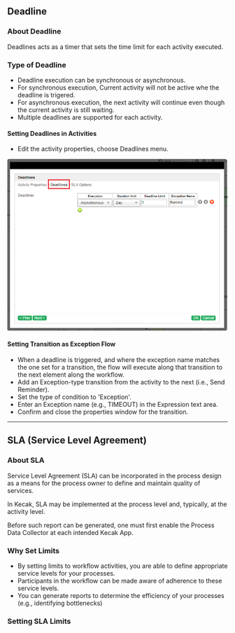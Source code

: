 ## Deadline 

### About Deadline

Deadlines acts as a timer that sets the time limit for each activity executed.


### Type of Deadline 

- Deadline execution can be synchronous or asynchronous.
- For synchronous execution, Current activity will not be active whe the deadline is trigered.
- For asynchronous execution, the next activity will continue even though the current activity is still waiting.
- Multiple deadlines are supported for each activity.


#### Setting Deadlines in Activities 

- Edit the activity properties, choose Deadlines menu.

<img src = "https://raw.githubusercontent.com/kinnara-digital-studio/kecak-workflow/master/docs/assets/buildingApplication-deadlineProperties.png" alt="buildingApplication-deadlineProperties" />




#### Setting Transition as Exception Flow

- When a deadline is triggered, and where the exception name matches the one set for a transition, the flow will execute along that transition to the next element along the workflow.
- Add an Exception-type transition from the activity to the next (i.e., Send Reminder).
- Set the type of condition to 'Exception'.
- Enter an Exception name (e.g., TIMEOUT) in the Expression text area.
- Confirm and close the properties window for the transition.

---

## SLA (Service Level Agreement)

### About SLA 

Service Level Agreement (SLA) can be incorporated in the process design as a means for the process owner to define and maintain quality of services.

In Kecak, SLA may be implemented at the process level and, typically, at the activity level.

Before such report can be generated, one must first enable the Process Data Collector at each intended Kecak App.

### Why Set Limits 

- By setting limits to workflow activities, you are able to define appropriate service levels for your processes.
- Participants in the workflow can be made aware of adherence to these service levels.
- You can generate reports to determine the efficiency of your processes (e.g., identifying bottlenecks) 

### Setting SLA Limits
